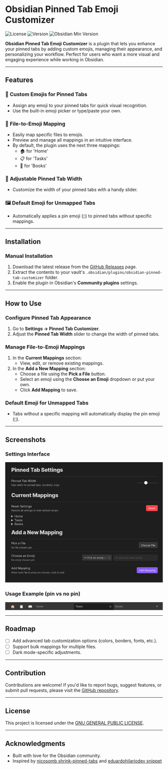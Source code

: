 # Obsidian Pinned Tab Emoji Customizer

![License](https://img.shields.io/github/license/diegomarzaa/obsidian-pinned-tabs-customizer)
![Version](https://img.shields.io/github/v/release/diegomarzaa/obsidian-pinned-tabs-customizer)
![Obsidian Min Version](https://img.shields.io/badge/Obsidian-0.15.0%2B-brightgreen)

**Obsidian Pinned Tab Emoji Customizer** is a plugin that lets you enhance your pinned tabs by adding custom emojis, managing their appearance, and personalizing your workflow. Perfect for users who want a more visual and engaging experience while working in Obsidian.

---

## Features

### 🎨 **Custom Emojis for Pinned Tabs**
- Assign any emoji to your pinned tabs for quick visual recognition.
- Use the built-in emoji picker or type/paste your own.

### 📂 **File-to-Emoji Mapping**
- Easily map specific files to emojis.
- Preview and manage all mappings in an intuitive interface.
- By default, the plugin uses the next three mappings:
  - 🏠 for 'Home'
  - 📋 for 'Tasks'
  - 📖 for 'Books'

### 📏 **Adjustable Pinned Tab Width**
- Customize the width of your pinned tabs with a handy slider.

### 🖼️ **Default Emoji for Unmapped Tabs**
- Automatically applies a pin emoji (`📌`) to pinned tabs without specific mappings.

---

## Installation

### Manual Installation
1. Download the latest release from the [GitHub Releases](https://github.com/diegomarzaa/obsidian-pinned-tabs-customizer/releases) page.
2. Extract the contents to your vault's `.obsidian/plugins/obsidian-pinned-tab-customizer` folder.
3. Enable the plugin in Obsidian's **Community plugins** settings.

---

## How to Use

### Configure Pinned Tab Appearance
1. Go to **Settings → Pinned Tab Customizer**.
2. Adjust the **Pinned Tab Width** slider to change the width of pinned tabs.

### Manage File-to-Emoji Mappings
1. In the **Current Mappings** section:
   - View, edit, or remove existing mappings.
2. In the **Add a New Mapping** section:
   - Choose a file using the **Pick a File** button.
   - Select an emoji using the **Choose an Emoji** dropdown or put your own.
   - Click **Add Mapping** to save.

### Default Emoji for Unmapped Tabs
- Tabs without a specific mapping will automatically display the pin emoji (`📌`).

---

## Screenshots

### **Settings Interface**
![Settings Screenshot](settings_screenshot.png)

### **Usage Example (pin vs no pin)**
![Usage Example](usage_example.png)


---

## Roadmap
- [ ] Add advanced tab customization options (colors, borders, fonts, etc.).
- [ ] Support bulk mappings for multiple files.
- [ ] Dark mode-specific adjustments.

---

## Contribution
Contributions are welcome! If you'd like to report bugs, suggest features, or submit pull requests, please visit the [GitHub repository](https://github.com/diegomarzaa/obsidian-pinned-tab-customizer).

---

## License
This project is licensed under the [GNU GENERAL PUBLIC LICENSE](LICENSE).

---

## Acknowledgments
- Built with love for the Obsidian community.
- Inspired by [nicosomb shrink-pinned-tabs](https://github.com/nicosomb/obsidian-shrink-pinned-tabs) and [eduardohilariodev snippet](https://forum.obsidian.md/t/shrink-the-size-of-pinned-tabs-just-like-on-the-browser/88943?utm_source=chatgpt.com)
